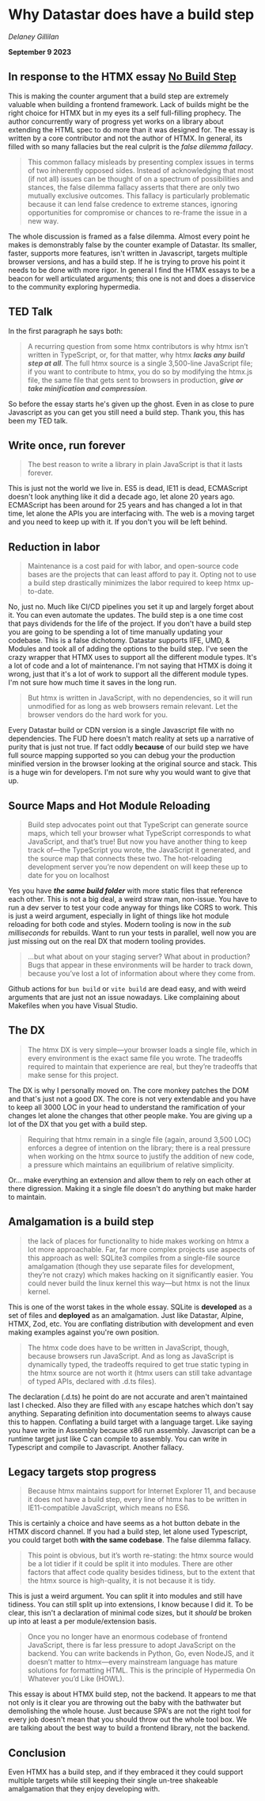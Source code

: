 # Why Datastar does have a build step

*Delaney Gillilan*

**September 9 2023**

## In response to the HTMX essay [No Build Step](https://htmx.org/essays/no-build-step/)

This is making the counter argument that a build step are extremely valuable when building a frontend framework.  Lack of builds might be the right choice for HTMX but in my eyes its a self full-filling prophecy.  The author concurrently wary of progress yet works on a library about extending the HTML spec to do more than it was designed for.  The essay is written by a core contributor and not the author of HTMX.  In general, its filled with so many fallacies but the real culprit is the *false dilemma fallacy*.

> This common fallacy misleads by presenting complex issues in terms of two inherently opposed sides. Instead of acknowledging that most (if not all) issues can be thought of on a spectrum of possibilities and stances, the false dilemma fallacy asserts that there are only two mutually exclusive outcomes.
> This fallacy is particularly problematic because it can lend false credence to extreme stances,  ignoring opportunities for compromise or chances to re-frame the issue in a new way.

The whole discussion is framed as a false dilemma.  Almost every point he makes is demonstrably false by the counter example of Datastar.  Its smaller, faster, supports more features, isn't written in Javascript, targets multiple browser versions, and has a build step.  If he is trying to prove his point it needs to be done with more rigor.  In general I find the HTMX essays to be a beacon for well articulated arguments; this one is not and does a disservice to the community exploring hypermedia.

## TED Talk

In the first paragraph he says both:
> A recurring question from some htmx contributors is why htmx isn’t written in TypeScript, or, for that matter, why htmx ***lacks any build step at all***. The full htmx source is a single 3,500-line JavaScript file; if you want to contribute to htmx, you do so by modifying the htmx.js file, the same file that gets sent to browsers in production, ***give or take minification and compression***.

So before the essay starts he's given up the ghost.  Even in as close to pure Javascript as you can get you still need a build step.  Thank you, this has been my TED talk.

## Write once, run forever

> The best reason to write a library in plain JavaScript is that it lasts forever.

This is just not the world we live in.  ES5 is dead, IE11 is dead, ECMAScript doesn't look anything like it did a decade ago, let alone 20 years ago.  ECMAScript has been around for 25 years and has changed a lot in that time, let alone the APIs you are interfacing with.  The web is a moving target and you need to keep up with it.  If you don't you will be left behind.

## Reduction in labor

> Maintenance is a cost paid for with labor, and open-source code bases are the projects that can least afford to pay it. Opting not to use a build step drastically minimizes the labor required to keep htmx up-to-date.

No, just no.  Much like CI/CD pipelines you set it up and largely forget about it.  You can even automate the updates.  The build step is a one time cost that pays dividends for the life of the project.  If you don't have a build step you are going to be spending a lot of time manually updating your codebase.  This is a false dichotomy.  Datastar supports IIFE, UMD, & Modules and took all of adding the options to the build step.  I've seen the crazy wrapper that HTMX uses to support all the different module types.  It's a lot of code and a lot of maintenance.  I'm not saying that HTMX is doing it wrong, just that it's a lot of work to support all the different module types.  I'm not sure how much time it saves in the long run.

> But htmx is written in JavaScript, with no dependencies, so it will run unmodified for as long as web browsers remain relevant. Let the browser vendors do the hard work for you.

Every Datastar build or CDN version is a single Javascript file with no dependencies.  The FUD here doesn't match reality at sets up a narrative of purity that is just not true.  If fact oddly **because** of our build step we have full source mapping supported so you can debug your the production minified version in the browser looking at the original source and stack.  This is a huge win for developers.  I'm not sure why you would want to give that up.

## Source Maps and Hot Module Reloading

> Build step advocates point out that TypeScript can generate source maps, which tell your browser what TypeScript corresponds to what JavaScript, and that’s true! But now you have another thing to keep track of—the TypeScript you wrote, the JavaScript it generated, and the source map that connects these two. The hot-reloading development server you’re now dependent on will keep these up to date for you on localhost

Yes you have ***the same build folder*** with more static files that reference each other.  This is not a big deal, a weird straw man, non-issue.  You have to run a dev server to test your code anyway for things like CORS to work.  This is just a weird argument, especially in light of things like hot module reloading for both code and styles.  Modern tooling is now in the *sub milliseconds* for rebuilds.  Want to run your tests in parallel, well now you are just missing out on the real DX that modern tooling provides.

> ...but what about on your staging server? What about in production? Bugs that appear in these environments will be harder to track down, because you’ve lost a lot of information about where they come from.

Github actions for `bun build` or `vite build` are dead easy, and with weird arguments that are just not an issue nowadays.  Like complaining about Makefiles when you have Visual Studio.

## The DX

> The htmx DX is very simple—your browser loads a single file, which in every environment is the exact same file you wrote. The tradeoffs required to maintain that experience are real, but they’re tradeoffs that make sense for this project.

The DX is why I personally moved on.  The core monkey patches the DOM and that's just not a good DX.  The core is not very extendable and you have to keep all 3000 LOC in your head to understand the ramification of your changes let alone the changes that other people make.  You are giving up a lot of the DX that you get with a build step.


 > Requiring that htmx remain in a single file (again, around 3,500 LOC) enforces a degree of intention on the library; there is a real pressure when working on the htmx source to justify the addition of new code, a pressure which maintains an equilibrium of relative simplicity.

 Or... make everything an extension and allow them to rely on each other at there digression.  Making it a single file doesn't do anything but make harder to maintain.

## Amalgamation is a build step

 > the lack of places for functionality to hide makes working on htmx a lot more approachable. Far, far more complex projects use aspects of this approach as well: SQLite3 compiles from a single-file source amalgamation (though they use separate files for development, they’re not crazy) which makes hacking on it significantly easier. You could never build the linux kernel this way—but htmx is not the linux kernel.

 This is one of the worst takes in the whole essay.  SQLite is **developed** as a set of files and **deployed** as an amalgamation.  Just like Datastar, Alpine, HTMX, Zod, etc.  You are conflating distribution with development and even making examples against you're own position.

 >The htmx code does have to be written in JavaScript, though, because browsers run JavaScript. And as long as JavaScript is dynamically typed, the tradeoffs required to get true static typing in the htmx source are not worth it (htmx users can still take advantage of typed APIs, declared with .d.ts files).

 The declaration (.d.ts) he point do are not accurate and aren't maintained last I checked.  Also they are filled with `any` escape hatches which don't say anything.  Separating definition into documentation seems to always cause this to happen. Conflating a build target with a language target.  Like saying you have write in Assembly because x86 run assembly. Javascript can be a runtime target just like C can compile to assembly.  You can write in Typescript and compile to Javascript.  Another fallacy.


## Legacy targets stop progress

 > Because htmx maintains support for Internet Explorer 11, and because it does not have a build step, every line of htmx has to be written in IE11-compatible JavaScript, which means no ES6.

 This is certainly a choice and have seems as a hot button debate in the HTMX discord channel.  If you had a build step, let alone used Typescript, you could target both **with the same codebase**.  The false dilemma fallacy.

 > This point is obvious, but it’s worth re-stating: the htmx source would be a lot tidier if it could be split it into modules. There are other factors that affect code quality besides tidiness, but to the extent that the htmx source is high-quality, it is not because it is tidy.

This is just a weird argument.  You can split it into modules and still have tidiness.  You can still split up into extensions, I know because I did it.  To be clear, this isn't a declaration of minimal code sizes, but it *should* be broken up into at least a per module/extension basis.

> Once you no longer have an enormous codebase of frontend JavaScript, there is far less pressure to adopt JavaScript on the backend. You can write backends in Python, Go, even NodeJS, and it doesn’t matter to htmx—every mainstream language has mature solutions for formatting HTML. This is the principle of Hypermedia On Whatever you’d Like (HOWL).

This essay is about HTMX build step, not the backend.  It appears to me that not only is it clear you are throwing out the baby with the bathwater but demolishing the whole house.  Just because SPA's are not the right tool for every job doesn't mean that you should throw out the whole tool box.  We are talking about the best way to build a frontend library, not the backend.


## Conclusion

Even HTMX has a build step, and if they embraced it they could support multiple targets while still keeping their single un-tree shakeable amalgamation that they enjoy developing with.